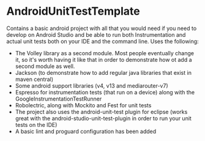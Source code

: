 AndroidUnitTestTemplate
=======================

Contains a basic android project with all that you would need if you need to develop on Android Studio and be able to run both Instrumentation and actual unit tests both on your IDE and the command line.
Uses the following:
- The Volley library as a second module. Most people eventually change it, so it's worth having it like that in order to demonstrate how ot add a second module as well.
- Jackson (to demonstrate how to add regular java libraries that exist in maven central)
- Some android support libraries (v4, v13 and mediarouter-v7)
- Espresso for instrumentation tests (that run on a device) along with the GoogleInstrumentationTestRunner
- Robolectric, along with Mockito and Fest for unit tests
- The project also uses the android-unit-test plugin for eclipse (works great with the android-studio-unit-test-plugin in order to run your  unit tests on the IDE)
- A basic lint and proguard configuration has been added